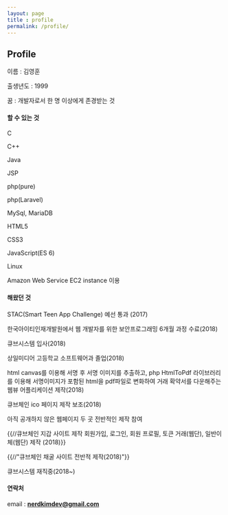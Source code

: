 ```yaml
---
layout: page
title : profile
permalink: /profile/
---
```


## Profile

이름 : 김영훈

출생년도 : 1999

꿈 : 개발자로서 한 명 이상에게 존경받는 것

#### 할 수 있는 것

C

C++

Java

JSP

php(pure)

php(Laravel)

MySql, MariaDB

HTML5

CSS3

JavaScript(ES 6)

Linux

Amazon Web Service EC2 instance 이용

#### 해왔던 것

STAC(Smart Teen App Challenge) 예선 통과 (2017)

한국아이티인재개발원에서 웹 개발자를 위한 보안프로그래밍 6개월 과정 수료(2018)

큐브시스템 입사(2018)

상일미디어 고등학교 소프트웨어과 졸업(2018)

html canvas를 이용해 서명 후 서명 이미지를 추출하고,
php HtmlToPdf 라이브러리를 이용해 서명이미지가 포함된 html을 pdf파일로 변화하여 거래 확약서를 다운해주는 웹뷰 어플리케이션 제작(2018)

큐브체인 ico 페이지 제작 보조(2018)

아직 공개하지 않은 웹페이지 두 곳 전반적인 제작 참여

{{//큐브체인 지갑 사이트 제작 회원가입, 로그인, 회원 프로필, 토큰 거래(웹단), 일반이체(웹단) 제작 (2018)}}

{{//"큐브체인 채굴 사이트 전반적 제작(2018)"}}

큐브시스템 재직중(2018~)

#### 연락처

email : **nerdkimdev@gmail.com**
